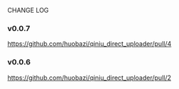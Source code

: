 CHANGE LOG

### v0.0.7

https://github.com/huobazi/qiniu_direct_uploader/pull/4

### v0.0.6

https://github.com/huobazi/qiniu_direct_uploader/pull/2

